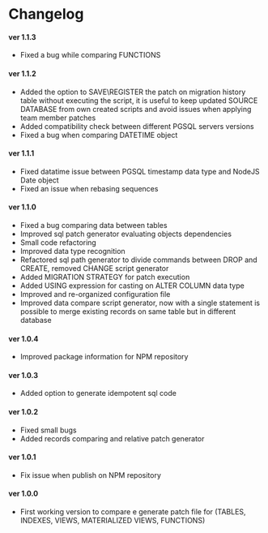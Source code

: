 # Changelog

#### ver 1.1.3
- Fixed a bug while comparing FUNCTIONS

#### ver 1.1.2
- Added the option to SAVE\REGISTER the patch on migration history table without executing the script, it is useful to keep updated SOURCE DATABASE from own created scripts and avoid issues when applying team member patches
- Added compatibility check between different PGSQL servers versions
- Fixed a bug when comparing DATETIME object

#### ver 1.1.1
- Fixed datatime issue between PGSQL timestamp data type and NodeJS Date object
- Fixed an issue when rebasing sequences

#### ver 1.1.0

- Fixed a bug comparing data between tables
- Improved sql patch generator evaluating objects dependencies
- Small code refactoring
- Improved data type recognition
- Refactored sql path generator to divide commands between DROP and CREATE, removed CHANGE script generator
- Added MIGRATION STRATEGY for patch execution
- Added USING expression for casting on ALTER COLUMN data type
- Improved and re-organized configuration file
- Improved data compare script generator, now with a single statement is possible to merge existing records on same table but in different database

#### ver 1.0.4

- Improved package information for NPM repository

#### ver 1.0.3

- Added option to generate idempotent sql code

#### ver 1.0.2

- Fixed small bugs
- Added records comparing and relative patch generator

#### ver 1.0.1

- Fix issue when publish on NPM repository

#### ver 1.0.0

- First working version to compare e generate patch file for (TABLES, INDEXES, VIEWS, MATERIALIZED VIEWS, FUNCTIONS)
